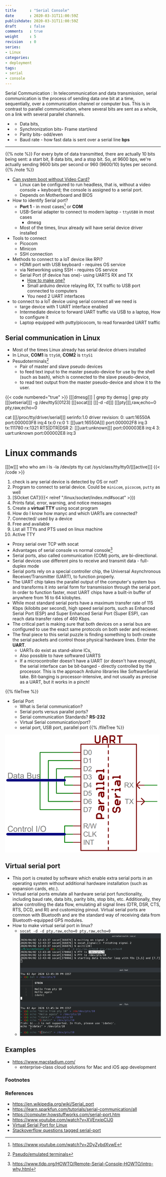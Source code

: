 ```yaml
---
title      : "Serial Console"
date       : 2020-03-31T11:00:59Z
publishdate: 2020-03-31T11:00:59Z
draft      : false
comments   : true
weight     : 5
revision   : 0
series:
- Linux
categories:
- deployment
tags:
- serial
- console
---
```


Serial Communication
: In telecommunication and data transmission, serial communication is the process of sending data one bit at a time, sequentially, over a communication channel or computer bus. This is in contrast to parallel communication, where several bits are sent as a whole, on a link with several parallel channels.
* + Data bits,
* + Synchronization bits- Frame start/end
* + Parity bits- odd/even
* + Baud rate -  how fast data is sent over a serial line **bps**

---

{{% note %}}
For every byte of data transmitted, there are actually 10 bits being sent: a start bit, 8 data bits, and a stop bit. So, at 9600 bps, we're actually sending 9600 bits per second or 960 (9600/10) bytes per second.
{{% /note %}}

* [Can system boot without Video Card?](https://superuser.com/questions/454972/does-a-modern-pc-require-a-graphics-card-to-run)
  * Linux can be configured to run headless, that is, without a video console + keyboard; the console is assigned to a serial port.
  * Depends on Motherboard and BIOS
* How to identify Serial port?
  * **Port 1** - in most cases[^1] or **COM**
  * USB-Serial adapter to connect to modern laptop - `ttyUSB0` in most cases
    * dmesg
  * Most of the times, linux already will have serial device driver installed
* Tools to connect
  * Picocom
  * Minicon
  * SSH connection
* Methods to connect to a IoT device like RPi?
  * HDMI port with USB keyboard - requires OS service
  * via Networking using SSH - requires OS service
  * Serial Port (if device has one)- using UARTS RX and TX
    * [How to make one?](https://www.youtube.com/watch?v=ZRKBlGvsxMw)
    * Small arduino device relaying RX, TX traffic to USB port connected to computers
    * You need 2 UART interfaces
* to connect to a IoT device using serial connect all we need is
  * targe device with 1 UART interface enabled
  * Intermediate device to forward UART traffic via USB to a laptop, How to configure it
  * Laptop equipped with putty/picocom, to read forwarded UART traffic

## Serial communication in Linux

* Most of the times Linux already has serial device drivers installed
* In Linux, **COM1** is `ttyS0`, **COM2** is `ttyS1`
* Pesudoterminals[^3]
  * Pair of master and slave pseudo devices
  * to feed text input to the master pseudo-device for use by the shell (such as bash), which is connected to the slave pseudo-device,
  * to read text output from the master pseudo-device and show it to the user.

{{< code numbered="true" >}}
[[[dmesg]]] | grep tty
demsg | grep pty
[[[setserial]]] -g /dev/ttyS[0123]
[[[socat]]] [[[-d -d]]] [[[pty]]],raw,echo=0 pty,raw,echo=0

cat [[[/proc/tty/driver/serial]]]
serinfo:1.0 driver revision:
0: uart:16550A port:000003F8 irq:4 tx:0 rx:0
1: [[[uart:16550A]]] port:000002F8 irq:3 tx:111780 rx:1321 RTS|DTR|DSR
2: [[[uart:unknown]]] port:000003E8 irq:4
3: uart:unknown port:000002E8 irq:3

# Linux commands
[[[w]]]
who
who am i
ls -la /dev/pts
tty
cat /sys/class/tty/tty0/[[[active]]]
{{< /code >}}

1. check is any serial device is detected by OS or not?
2. Program to connect to serial device. Could be `minicom`, `picocom`, `putty` as well
3. [SOcket CAT]({{< relref "/linux/socket/index.md#socat" >}})
4. Prints fatal, error, warning, and notice messages
5. Create a **virtual TTY** using socat program
6. How do I know how manyc and which UARTs are connected?
7. Connected/ used by a device
8. Free and available
9. List all TTYs and PTS used on linux machine
10. Active TTY

* Proxy serial over TCP with socat
* Advantages of serial console vs normal console[^2]
* Serial ports, also called communication (COM) ports, are bi-directional.
* Serial devices use different pins to receive and transmit data - full-duplex mode
* Serial ports rely on a special controller chip, the Universal Asynchronous Receiver/Transmitter (UART), to function properly.
* The UART chip takes the parallel output of the computer's system bus and transforms it into serial form for transmission through the serial port. In order to function faster, most UART chips have a built-in buffer of anywhere from 16 to 64 kilobytes.
* While most standard serial ports have a maximum transfer rate of 115 Kbps (kilobits per second), high speed serial ports, such as Enhanced Serial Port (ESP) and Super Enhanced Serial Port (Super ESP), can reach data transfer rates of 460 Kbps.
* The critical part is making sure that both devices on a serial bus are configured to use the exact same protocols on both seder and reciever.
* The final piece to this serial puzzle is finding something to both create the serial packets and control those physical hardware lines. Enter the **UART**.
  * UARTs do exist as stand-alone ICs,
  * Also possible to have softwared UARTS
  * If a microcontroller doesn't have a UART (or doesn't have enough), the serial interface can be bit-banged - directly controlled by the processor. This is the approach Arduino libraries like SoftwareSerial take. Bit-banging is processor-intensive, and not usually as precise as a UART, but it works in a pinch!

{{% fileTree %}}
* Serial Port
  * What is Serial communication?
  * Serial ports versus parallel ports?
  * Serial communication Standards? **RS-232**
  * Virtual Serial communication/port?
  * serial port, USB port, parallel port
{{% /fileTree %}}

![UARTS](uarts.png)

## Virtual serial port

* This port is created by software which enable extra serial ports in an operating system without additional hardware installation (such as expansion cards, etc.).
* Virtual serial ports emulate all hardware serial port functionality, including baud rate, data bits, parity bits, stop bits, etc. Additionally, they allow controlling the data flow, emulating all signal lines (DTR, DSR, CTS, RTS, DCD, and RI) and customizing pinout. Virtual serial ports are common with Bluetooth and are the standard way of receiving data from Bluetooth-equipped GPS modules.
* How to make virtual serial port in linux?
  * `socat -d -d pty,raw,echo=0 pty,raw,echo=0`
  * ![socat demo](socat-demo.png)



## Examples

* https://www.macstadium.com/
  * enterprise-class cloud solutions for Mac and iOS app development

### Footnotes

[^1]: https://www.youtube.com/watch?v=2DyZybdXvwE
[^2]: https://www.tldp.org/HOWTO/Remote-Serial-Console-HOWTO/intro-why.html
[^3]: [Pseudo/emulated terminals](https://en.wikipedia.org/wiki/Pseudoterminal)

### References

* https://en.wikipedia.org/wiki/Serial_port
* https://learn.sparkfun.com/tutorials/serial-communication/all
* https://computer.howstuffworks.com/serial-port.htm
* https://www.youtube.com/watch?v=XVEnxipCIJ0
* [Virtual Serial Port for Linux](https://stackoverflow.com/questions/52187/virtual-serial-port-for-linux)
* [Stackoverflow questions tagged serial-port](https://stackoverflow.com/questions/tagged/serial-port)